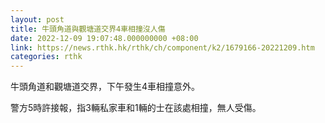 ```yaml
---
layout: post
title: 牛頭角道與觀塘道交界4車相撞沒人傷
date: 2022-12-09 19:07:48.000000000 +08:00
link: https://news.rthk.hk/rthk/ch/component/k2/1679166-20221209.htm
categories: rthk
---
```


牛頭角道和觀塘道交界，下午發生4車相撞意外。

警方5時許接報，指3輛私家車和1輛的士在該處相撞，無人受傷。
